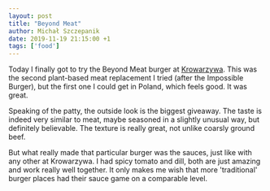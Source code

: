 ```yaml
---
layout: post
title: "Beyond Meat"
author: Michał Szczepanik
date: 2019-11-19 21:15:00 +1
tags: ['food']
---
```


Today I finally got to try the Beyond Meat burger at [Krowarzywa](https://krowarzywa.pl/). This was the second plant-based meat replacement I tried (after the Impossible Burger), but the first one I could get in Poland, which feels good. It was great.

Speaking of the patty, the outside look is the biggest giveaway. The taste is indeed very similar to meat, maybe seasoned in a slightly unusual way, but definitely believable. The texture is really great, not unlike coarsly ground beef.

But what really made that particular burger was the sauces, just like with any other at Krowarzywa. I had spicy tomato and dill, both are just amazing and work really well together. It only makes me wish that more 'traditional' burger places had their sauce game on a comparable level.
